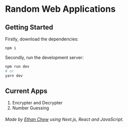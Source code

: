 # Random Web Applications
## Getting Started

Firstly, download the dependencies:
```bash
npm i
```

Secondly, run the development server:

```bash
npm run dev
# or
yarn dev
```


## Current Apps
1. Encrypter and Decrypter
2. Number Guessing

###### Made by [Ethan Chew](https://ethanchew.me/) using Next.js, React and JavaScript.  
